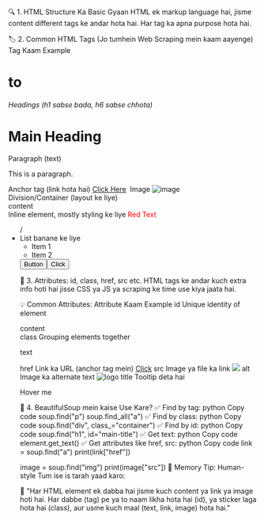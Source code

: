 🔍 1. HTML Structure Ka Basic Gyaan
HTML ek markup language hai, jisme content different tags ke andar hota hai. Har tag ka apna purpose hota hai.

🏷️ 2. Common HTML Tags (Jo tumhein Web Scraping mein kaam aayenge)
Tag	Kaam	Example
<h1> to <h6>	Headings (h1 sabse bada, h6 sabse chhota)	<h1>Main Heading</h1>
<p>	Paragraph (text)	<p>This is a paragraph.</p>
<a>	Anchor tag (link hota hai)	<a href="link.com">Click Here</a>
<img>	Image	<img src="img.jpg" alt="image">
<div>	Division/Container (layout ke liye)	<div class="box">content</div>
<span>	Inline element, mostly styling ke liye	<span style="color:red">Red Text</span>
<ul> / <li>	List banane ke liye	<ul><li>Item 1</li><li>Item 2</li></ul>
<button>	Button	<button>Click</button>

🔑 3. Attributes: id, class, href, src etc.
HTML tags ke andar kuch extra info hoti hai jisse CSS ya JS ya scraping ke time use kiya jaata hai.

💡 Common Attributes:
Attribute	Kaam	Example
id	Unique identity of element	<div id="main-box">content</div>
class	Grouping elements together	<p class="description">text</p>
href	Link ka URL (anchor tag mein)	<a href="link.com">Click</a>
src	Image ya file ka link	<img src="img.png">
alt	Image ka alternate text	<img alt="logo">
title	Tooltip deta hai	<p title="info">Hover me</p>

📌 4. BeautifulSoup mein kaise Use Kare?
✅ Find by tag:
python
Copy code
soup.find("p")
soup.find_all("a")
✅ Find by class:
python
Copy code
soup.find("div", class_="container")
✅ Find by id:
python
Copy code
soup.find("h1", id="main-title")
✅ Get text:
python
Copy code
element.get_text()
✅ Get attributes like href, src:
python
Copy code
link = soup.find("a")
print(link["href"])

image = soup.find("img")
print(image["src"])
🧠 Memory Tip: Human-style
Tum ise is tarah yaad karo:

🧠 "Har HTML element ek dabba hai jisme kuch content ya link ya image hoti hai. Har dabbe (tag) pe ya to naam likha hota hai (id), ya sticker laga hota hai (class), aur usme kuch maal (text, link, image) hota hai."

